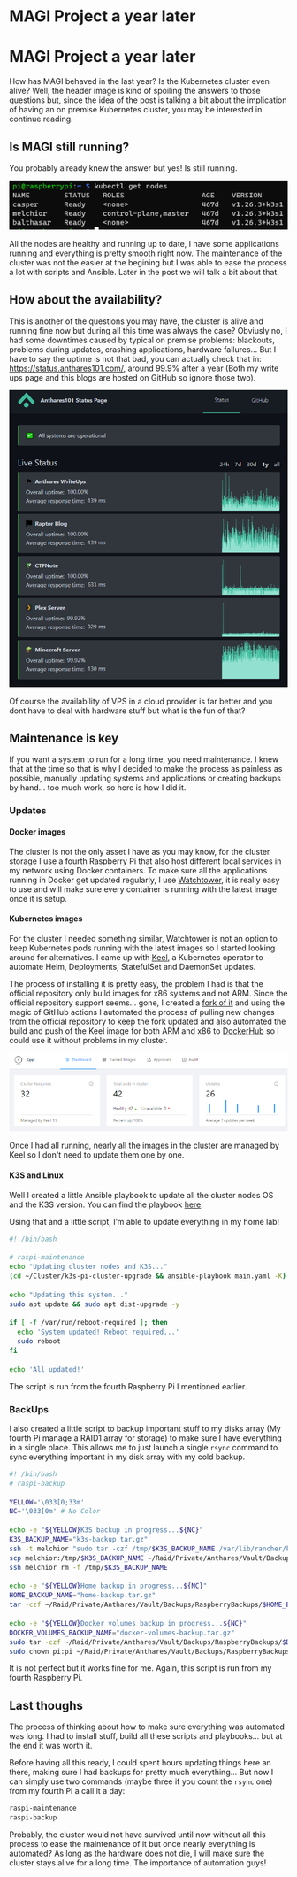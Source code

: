 # MAGI Project a year later


# MAGI Project a year later

How has MAGI behaved in the last year? Is the Kubernetes cluster even alive? Well, the header image is kind of spoiling the answers to those questions but, since the idea of the post is talking a bit about the implication of having an on premise Kubernetes cluster, you may be interested in continue reading.

## Is MAGI still running?

You probably already knew the answer but yes! Is still running.

<img src="images/cluster-nodes.png" alt="Image of the cluster node status">

All the nodes are healthy and running up to date, I have some applications running and everything is pretty smooth right now. The maintenance of the cluster was not the easier at the begining but I was able to ease the process a lot with scripts and Ansible. Later in the post we will talk a bit about that.

## How about the availability?

This is another of the questions you may have, the cluster is alive and running fine now but during all this time was always the case? Obviusly no, I had some downtimes caused by typical on premise problems: blackouts, problems during updates, crashing applications, hardware failures... But I have to say the uptime is not that bad, you can actually check that in: https://status.anthares101.com/, around 99.9% after a year (Both my write ups page and this blogs are hosted on GitHub so ignore those two).

<img src="images/uptime.png" alt="Image of the services uptime statistics during a year">

Of course the availability of VPS in a cloud provider is far better and you dont have to deal with hardware stuff but what is the fun of that?

## Maintenance is key

If you want a system to run for a long time, you need maintenance. I knew that at the time so that is why I decided to make the process as painless as possible, manually updating systems and applications or creating backups by hand... too much work, so here is how I did it.

### Updates

#### Docker images

The cluster is not the only asset I have as you may know, for the cluster storage I use a fourth Raspberry Pi that also host different local services in my network using Docker containers. To make sure all the applications running in Docker get updated regularly, I use [Watchtower](https://containrrr.dev/watchtower/), it is really easy to use and will make sure every container is running with the latest image once it is setup.

#### Kubernetes images

For the cluster I needed something similar, Watchtower is not an option to keep Kubernetes pods running with the latest images so I started looking around for alternatives. I came up with [Keel](https://keel.sh/), a Kubernetes operator to automate Helm, Deployments, StatefulSet and DaemonSet updates.

The process of installing it is pretty easy, the problem I had is that the official repository only build images for x86 systems and not ARM. Since the official repository support seems... gone, I created a [fork of it](https://github.com/anthares101/keel) and using the magic of GitHub actions I automated the process of pulling new changes from the official repository to keep the fork updated and also automated the build and push of the Keel image for both ARM and x86 to [DockerHub](https://hub.docker.com/r/anthares101/keel-arm) so I could use it without problems in my cluster.

<img src="images/keel.png" alt="Image of Keel application">

Once I had all running, nearly all the images in the cluster are managed by Keel so I don't need to update them one by one.

#### K3S and Linux

Well I created a little Ansible playbook to update all the cluster nodes OS and the K3S version. You can find the playbook [here](https://github.com/anthares101/k3s-pi-cluster-upgrade).

Using that and a little script, I’m able to update everything in my home lab!

```bash
#! /bin/bash

# raspi-maintenance
echo "Updating cluster nodes and K3S..."
(cd ~/Cluster/k3s-pi-cluster-upgrade && ansible-playbook main.yaml -K)

echo "Updating this system..."
sudo apt update && sudo apt dist-upgrade -y

if [ -f /var/run/reboot-required ]; then
  echo 'System updated! Reboot required...'
  sudo reboot
fi

echo 'All updated!'
```

The script is run from the fourth Raspberry Pi I mentioned earlier.

### BackUps

I also created a little script to backup important stuff to my disks array (My fourth Pi manage a RAID1 array for storage) to make sure I have everything in a single place. This allows me to just launch a single `rsync` command to sync everything important in my disk array with my cold backup.

```bash
#! /bin/bash
# raspi-backup

YELLOW='\033[0;33m'
NC='\033[0m' # No Color

echo -e "${YELLOW}K3S backup in progress...${NC}"
K3S_BACKUP_NAME="k3s-backup.tar.gz"
ssh -t melchior "sudo tar -czf /tmp/$K3S_BACKUP_NAME /var/lib/rancher/k3s/server && sudo chown pi:pi /tmp/$K3S_BACKUP_NAME"
scp melchior:/tmp/$K3S_BACKUP_NAME ~/Raid/Private/Anthares/Vault/Backups/RaspberryBackups/$K3S_BACKUP_NAME
ssh melchior rm -f /tmp/$K3S_BACKUP_NAME

echo -e "${YELLOW}Home backup in progress...${NC}"
HOME_BACKUP_NAME="home-backup.tar.gz"
tar -czf ~/Raid/Private/Anthares/Vault/Backups/RaspberryBackups/$HOME_BACKUP_NAME ~/.ssh ~/.kube ~/Raspi-opt ~/Cluster ~/Docker

echo -e "${YELLOW}Docker volumes backup in progress...${NC}"
DOCKER_VOLUMES_BACKUP_NAME="docker-volumes-backup.tar.gz"
sudo tar -czf ~/Raid/Private/Anthares/Vault/Backups/RaspberryBackups/$DOCKER_VOLUMES_BACKUP_NAME /var/lib/docker/volumes/
sudo chown pi:pi ~/Raid/Private/Anthares/Vault/Backups/RaspberryBackups/$DOCKER_VOLUMES_BACKUP_NAME
```

It is not perfect but it works fine for me. Again, this script is run from my fourth Raspberry Pi.

## Last thoughs

The process of thinking about how to make sure everything was automated was long. I had to install stuff, build all these scripts and playbooks... but at the end it was worth it. 

Before having all this ready, I could spent hours updating things here an there, making sure I had backups for pretty much everything... But now I can simply use two commands (maybe three if you count the `rsync` one) from my fourth Pi a call it a day:

```bash
raspi-maintenance
raspi-backup
```

Probably, the cluster would not have survived until now without all this process to ease the maintenance of it but once nearly everything is automated? As long as the hardware does not die, I will make sure the cluster stays alive for a long time. The importance of automation guys!

